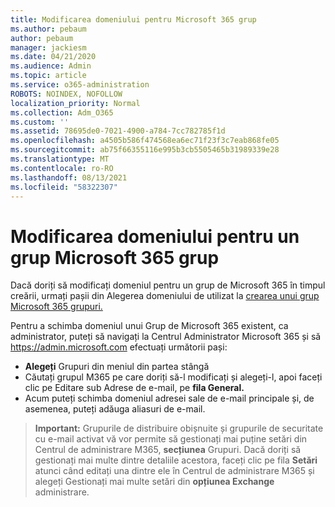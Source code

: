```yaml
---
title: Modificarea domeniului pentru Microsoft 365 grup
ms.author: pebaum
author: pebaum
manager: jackiesm
ms.date: 04/21/2020
ms.audience: Admin
ms.topic: article
ms.service: o365-administration
ROBOTS: NOINDEX, NOFOLLOW
localization_priority: Normal
ms.collection: Adm_O365
ms.custom: ''
ms.assetid: 78695de0-7021-4900-a784-7cc782785f1d
ms.openlocfilehash: a4505b586f474568ea6ec71f23f3c7eab868fe05
ms.sourcegitcommit: ab75f66355116e995b3cb5505465b31989339e28
ms.translationtype: MT
ms.contentlocale: ro-RO
ms.lasthandoff: 08/13/2021
ms.locfileid: "58322307"
---
```

# <a name="change-the-domain-for-a-microsoft-365-group"></a>Modificarea domeniului pentru un grup Microsoft 365 grup

Dacă doriți să modificați domeniul pentru un grup de Microsoft 365 în timpul creării, urmați pașii din Alegerea domeniului de utilizat la [crearea unui grup Microsoft 365 grupuri.](https://docs.microsoft.com/microsoft-365/admin/create-groups/choose-domain-to-create-groups)

Pentru a schimba domeniul unui Grup de Microsoft 365 existent, ca administrator, puteți să navigați la Centrul Administrator Microsoft 365 și să https://admin.microsoft.com efectuați următorii pași:

- **Alegeți** Grupuri din meniul din partea stângă
- Căutați grupul M365 pe care doriți să-l  modificați și alegeți-l, apoi faceți clic pe Editare sub Adrese de e-mail, pe **fila General.** 
- Acum puteți schimba domeniul adresei sale de e-mail principale și, de asemenea, puteți adăuga aliasuri de e-mail.

> **Important:** Grupurile de distribuire obișnuite și grupurile de securitate cu e-mail activat vă vor permite să gestionați mai puține setări din Centrul de administrare M365, **secțiunea** Grupuri. Dacă doriți să gestionați mai multe dintre detaliile acestora, faceți clic pe fila **Setări** atunci când editați una dintre ele în Centrul de administrare M365 și alegeți Gestionați mai multe setări din **opțiunea Exchange** administrare.